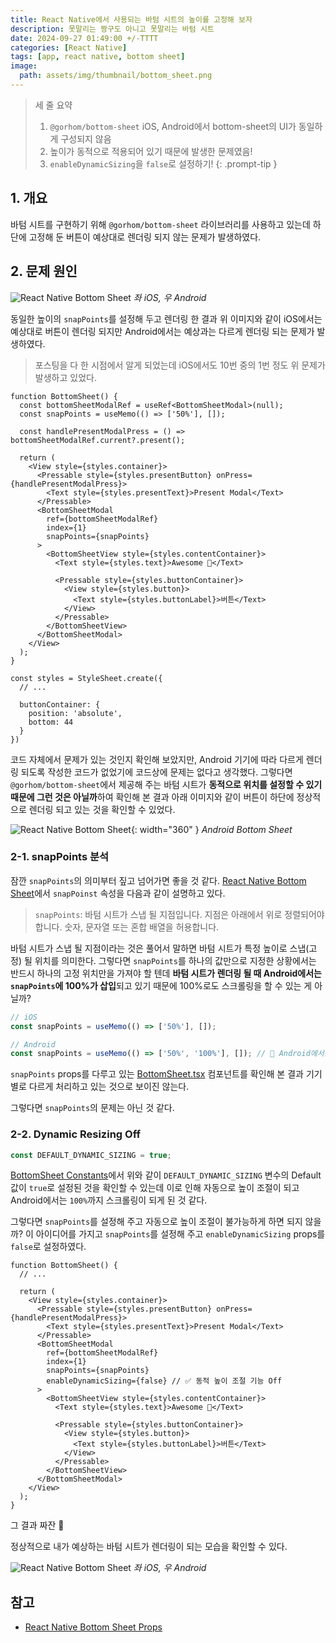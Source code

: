 ```yaml
---
title: React Native에서 사용되는 바텀 시트의 높이를 고정해 보자
description: 못말리는 짱구도 아니고 못말리는 바텀 시트
date: 2024-09-27 01:49:00 +/-TTTT
categories: [React Native]
tags: [app, react native, bottom sheet]
image:
  path: assets/img/thumbnail/bottom_sheet.png
---
```


> 세 줄 요약
> 1. `@gorhom/bottom-sheet` iOS, Android에서 bottom-sheet의 UI가 동일하게 구성되지 않음
> 2. 높이가 동적으로 적용되어 있기 때문에 발생한 문제였음!
> 3. `enableDynamicSizing`을 `false`로 설정하기!
{: .prompt-tip }

## 1. 개요

바텀 시트를 구현하기 위해 `@gorhom/bottom-sheet` 라이브러리를 사용하고 있는데 하단에 고정해 둔 버튼이 예상대로 렌더링 되지 않는 문제가 발생하였다.

## 2. 문제 원인

![React Native Bottom Sheet](assets/img/writing/bottom_sheet_before.png)
_좌 iOS, 우 Android_

동일한 높이의 `snapPoints`를 설정해 두고 렌더링 한 결과 위 이미지와 같이 iOS에서는 예상대로 버튼이 렌더링 되지만 Android에서는 예상과는 다르게 렌더링 되는 문제가 발생하였다.

> 포스팅을 다 한 시점에서 알게 되었는데 iOS에서도 10번 중의 1번 정도 위 문제가 발생하고 있었다.

```tsx
function BottomSheet() {
  const bottomSheetModalRef = useRef<BottomSheetModal>(null);
  const snapPoints = useMemo(() => ['50%'], []);

  const handlePresentModalPress = () => bottomSheetModalRef.current?.present();

  return (
    <View style={styles.container}>
      <Pressable style={styles.presentButton} onPress={handlePresentModalPress}>
        <Text style={styles.presentText}>Present Modal</Text>
      </Pressable>
      <BottomSheetModal
        ref={bottomSheetModalRef}
        index={1}
        snapPoints={snapPoints}
      >
        <BottomSheetView style={styles.contentContainer}>
          <Text style={styles.text}>Awesome 🎉</Text>

          <Pressable style={styles.buttonContainer}>
            <View style={styles.button}>
              <Text style={styles.buttonLabel}>버튼</Text>
            </View>
          </Pressable>
        </BottomSheetView>
      </BottomSheetModal>
    </View>
  );
}

const styles = StyleSheet.create({
  // ...

  buttonContainer: {
    position: 'absolute',
    bottom: 44
  }
})
```

코드 자체에서 문제가 있는 것인지 확인해 보았지만, Android 기기에 따라 다르게 렌더링 되도록 작성한 코드가 없었기에 코드상에 문제는 없다고 생각했다. 그렇다면 `@gorhom/bottom-sheet`에서 제공해 주는 바텀 시트가 **동적으로 위치를 설정할 수 있기 때문에 그런 것은 아닐까**하여 확인해 본 결과 아래 이미지와 같이 버튼이 하단에 정상적으로 렌더링 되고 있는 것을 확인할 수 있었다.

![React Native Bottom Sheet](assets/img/writing/android_bottom_sheet.png){: width="360" }
_Android Bottom Sheet_

### 2-1. snapPoints 분석

잠깐 `snapPoints`의 의미부터 짚고 넘어가면 좋을 것 같다. [React Native Bottom Sheet](https://gorhom.dev/react-native-bottom-sheet/props#snappoints)에서 `snapPoinst` 속성을 다음과 같이 설명하고 있다.

> `snapPoints`: 바텀 시트가 스냅 될 지점입니다. 지점은 아래에서 위로 정렬되어야 합니다. 숫자, 문자열 또는 혼합 배열을 허용합니다.

바텀 시트가 스냅 될 지점이라는 것은 풀어서 말하면 바텀 시트가 특정 높이로 스냅(고정) 될 위치를 의미한다. 그렇다면 `snapPoints`를 하나의 값만으로 지정한 상황에서는 반드시 하나의 고정 위치만을 가져야 할 텐데 **바텀 시트가 렌더링 될 때 Android에서는 `snapPoints`에 100%가 삽입**되고 있기 때문에 100%로도 스크롤링을 할 수 있는 게 아닐까?

```typescript
// iOS
const snapPoints = useMemo(() => ['50%'], []);

// Android
const snapPoints = useMemo(() => ['50%', '100%'], []); // 🧐 Android에서는 렌더링 시점에서 100% 삽입?
```

`snapPoints` props를 다루고 있는 [BottomSheet.tsx](https://github.com/gorhom/react-native-bottom-sheet/blob/master/src/components/bottomSheet/BottomSheet.tsx) 컴포넌트를 확인해 본 결과 기기 별로 다르게 처리하고 있는 것으로 보이진 않는다.

그렇다면 `snapPoints`의 문제는 아닌 것 같다.

### 2-2. Dynamic Resizing Off

```typescript
const DEFAULT_DYNAMIC_SIZING = true;
```

[BottomSheet Constants](https://github.com/gorhom/react-native-bottom-sheet/blob/master/src/components/bottomSheet/constants.ts#L16)에서 위와 같이 `DEFAULT_DYNAMIC_SIZING` 변수의 Default 값이 `true`로 설정된 것을 확인할 수 있는데 이로 인해 자동으로 높이 조절이 되고 Android에서는 `100%`까지 스크롤링이 되게 된 것 같다.

그렇다면 `snapPoints`를 설정해 주고 자동으로 높이 조절이 불가능하게 하면 되지 않을까? 이 아이디어를 가지고 `snapPoints`를 설정해 주고 `enableDynamicSizing` props를 `false`로 설정하였다.

```tsx
function BottomSheet() {
  // ...

  return (
    <View style={styles.container}>
      <Pressable style={styles.presentButton} onPress={handlePresentModalPress}>
        <Text style={styles.presentText}>Present Modal</Text>
      </Pressable>
      <BottomSheetModal
        ref={bottomSheetModalRef}
        index={1}
        snapPoints={snapPoints}
        enableDynamicSizing={false} // ✅ 동적 높이 조절 기능 Off
      >
        <BottomSheetView style={styles.contentContainer}>
          <Text style={styles.text}>Awesome 🎉</Text>

          <Pressable style={styles.buttonContainer}>
            <View style={styles.button}>
              <Text style={styles.buttonLabel}>버튼</Text>
            </View>
          </Pressable>
        </BottomSheetView>
      </BottomSheetModal>
    </View>
  );
}
```

그 결과 짜잔 🎉

정상적으로 내가 예상하는 바텀 시트가 렌더링이 되는 모습을 확인할 수 있다.

![React Native Bottom Sheet](assets/img/writing/bottom_sheet_after.png)
_좌 iOS, 우 Android_

## 참고

- [React Native Bottom Sheet Props](https://gorhom.dev/react-native-bottom-sheet/props#snappoints)